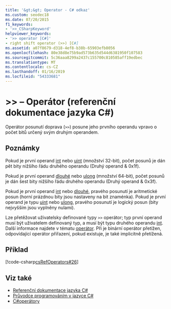 ```yaml
---
title: '&gt;&gt; Operator - C# odkaz'
ms.custom: seodec18
ms.date: 07/20/2015
f1_keywords:
- '>>_CSharpKeyword'
helpviewer_keywords:
- '>> operator [C#]'
- right shift operator (>>) [C#]
ms.assetid: a07f8679-d318-4ef8-b38b-65903efb8056
ms.openlocfilehash: 80e38d8e75b9ad573b635d544d6381950f107583
ms.sourcegitcommit: 5c36aaa8299a2437c155700c810585aff19edbec
ms.translationtype: MT
ms.contentlocale: cs-CZ
ms.lasthandoff: 01/16/2019
ms.locfileid: "54333681"
---
```

# <a name="gtgt-operator-c-reference"></a>&gt;&gt; – Operátor (referenční dokumentace jazyka C#)

Operátor posunutí doprava (`>>`) posune jeho prvního operandu vpravo o počet bitů určený svým druhým operandem.

## <a name="remarks"></a>Poznámky

Pokud je první operand [int](../keywords/int.md) nebo [uint](../keywords/uint.md) (množství 32-bit), počet posunů je dán pět bity nižšího řádu druhého operandu (Druhý operand & 0x1f).

Pokud je první operand [dlouhé](../keywords/long.md) nebo [ulong](../keywords/ulong.md) (množství 64-bit), počet posunů je dán šest bity nižšího řádu druhého operandu (Druhý operand & 0x3f).

Pokud je první operand [int](../keywords/int.md) nebo [dlouhé](../keywords/long.md), pravého posunutí je aritmetické posun (horní prázdnou bity jsou nastaveny na bit znaménka). Pokud je první operand je typu [uint](../keywords/uint.md) nebo [ulong](../keywords/ulong.md), pravého posunutí je logický posun (bity nejvyšším jsou vyplněny nulami).

Lze přetěžovat uživatelsky definované typy `>>` operátor; typ první operand musí být uživatelem definovaný typ, a musí být typu druhého operandu [int](../keywords/int.md). Další informace najdete v tématu [operátor](../keywords/operator.md). Při je binární operátor přetížen, odpovídající operátor přiřazení, pokud existuje, je také implicitně přetížená.

## <a name="example"></a>Příklad

[!code-csharp[csRefOperators#26](~/samples/snippets/csharp/VS_Snippets_VBCSharp/csrefOperators/CS/csrefOperators.cs#26)]

## <a name="see-also"></a>Viz také

- [Referenční dokumentace jazyka C#](../index.md)
- [Průvodce programováním v jazyce C#](../../programming-guide/index.md)
- [C#operátory](index.md)